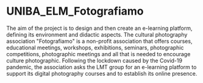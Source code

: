 # UNIBA_ELM_Fotografiamo
The aim of the project is to design and then create an e-learning platform, defining its environment and didactic aspects.  The cultural photography association "Fotografiamo" is a non-profit association that offers courses, educational meetings, workshops, exhibitions, seminars, photographic competitions, photographic meetings and all that is needed to encourage culture photographic.   Following the lockdown caused by the Covid-19 pandemic, the association asks the LMT group for an e-learning platform to support its digital photography courses and to establish its online presence.

